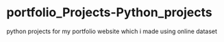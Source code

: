 # portfolio_Projects-Python_projects
python projects for my portfolio website which i made using online dataset
